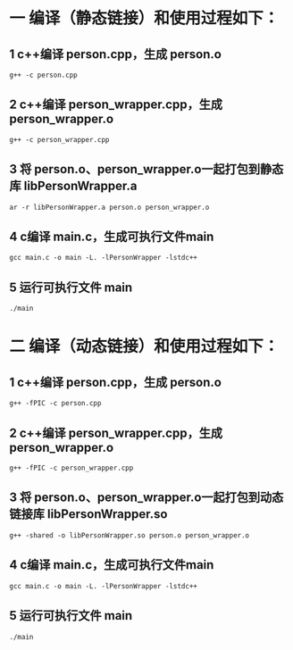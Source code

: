 # 一 编译（静态链接）和使用过程如下：

## 1 c++编译 person.cpp，生成 person.o
```g++ -c person.cpp```

## 2 c++编译 person_wrapper.cpp，生成 person_wrapper.o
```g++ -c person_wrapper.cpp```

## 3 将 person.o、person_wrapper.o一起打包到静态库 libPersonWrapper.a
```ar -r libPersonWrapper.a person.o person_wrapper.o```

## 4 c编译 main.c，生成可执行文件main
```gcc main.c -o main -L. -lPersonWrapper -lstdc++```

## 5 运行可执行文件 main
```./main```


# 二 编译（动态链接）和使用过程如下：

## 1 c++编译 person.cpp，生成 person.o
```g++ -fPIC -c person.cpp```

## 2 c++编译 person_wrapper.cpp，生成 person_wrapper.o
```g++ -fPIC -c person_wrapper.cpp```

## 3 将 person.o、person_wrapper.o一起打包到动态链接库 libPersonWrapper.so
```g++ -shared -o libPersonWrapper.so person.o person_wrapper.o```

## 4 c编译 main.c，生成可执行文件main
```gcc main.c -o main -L. -lPersonWrapper -lstdc++```

## 5 运行可执行文件 main
```./main```
